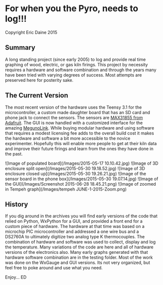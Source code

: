 For when you the Pyro, needs to log!!!
======================================
Copyright Eric Daine 2015<br/>

Summary
----

A long standing project (since early 2005) to log and provide real time graphing of wood, electric, or gas kiln firings.
This project by necessity requires a hardware and software combination and through the years many have been tried with 
varying degrees of success. Most attempts are preserved here for posterity sake.

The Current Version
-----------
The most recent version of the hardware uses the Teensy 3.1 for the microcontroller, a custom made daughter board that has an SD card and phone jack
 to connect the sensors. The sensors are [MAX31855 from Adafruit](http://www.adafruit.com/product/269). The GUI is now handled with a customized interface
 for the amazing [MegunoLink](http://www.megunolink.com/).
 While buying modular hardware and using software that requires a modest licensing fee adds to the overall build cost it makes the 
 hardware and software a bit more accessible to the novice experimenter. 
 Hopefully this will enable more people to get at their kiln data and improve their future firings and learn from the ones they have done in the past.

![Image of populated board](/Images/2015-05-17 10.10.42.jpg)
![Image of 3D enclosure split open](/Images/2015-05-30 19.18.52.jpg)
![Image of 3D enclosure closed up](/Images/2015-05-30 19.26.21.jpg)
![Image of the sensor board in the phone box](/Images/2015-05-30 19.07.14.jpg)
![Image of the GUI](/Images/Screenshot 2015-06-28 18.45.21.png)
![Image of zoomed in Tempeh graph](/Images/tempeh JUNE-1-2015-Zoom.png)

History
-----
If you dig around in the archives you will find early versions of the code that relied on Python, WxPython for a GUI, and provided a front end for a custom piece of hardware. The hardware at that time was based on a microchip PIC microcontroller and addressed a one wire bus and a DS2760A to ultimately digitize two analog type K thermocouples. The combination of hardware and software was used to collect, display and log the temperature. Many variations of the code are here and all of hardware versions of the electronics also. Many early graphs generated with that hardware software combination are in the testing folder. Most of the work was done on the WxGauge and GUI versions. Its not very organized, but feel free to poke around and use what you need.

Enjoy... ED
